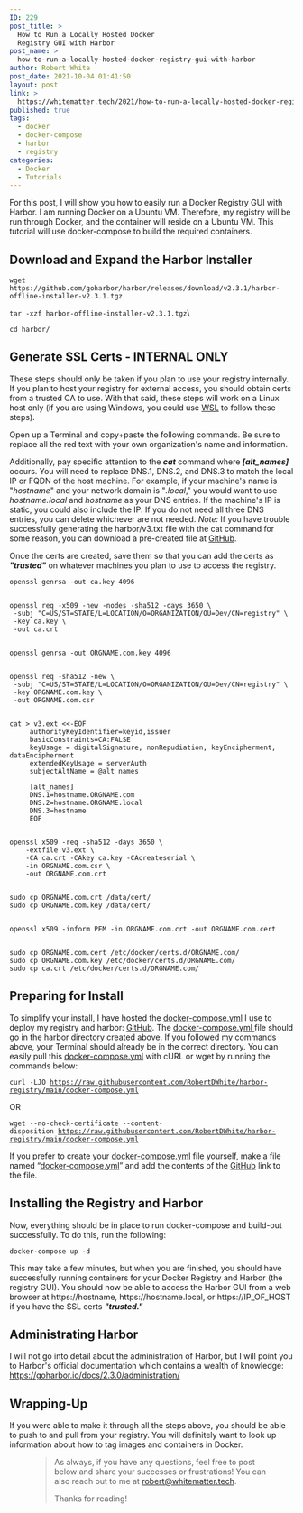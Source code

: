 ```yaml
---
ID: 229
post_title: >
  How to Run a Locally Hosted Docker
  Registry GUI with Harbor
post_name: >
  how-to-run-a-locally-hosted-docker-registry-gui-with-harbor
author: Robert White
post_date: 2021-10-04 01:41:50
layout: post
link: >
  https://whitematter.tech/2021/how-to-run-a-locally-hosted-docker-registry-gui-with-harbor/
published: true
tags:
  - docker
  - docker-compose
  - harbor
  - registry
categories:
  - Docker
  - Tutorials
---
```

<!-- wp:paragraph {"dropCap":true} -->
<p class="has-drop-cap">For this post, I will show you how to easily run a Docker Registry GUI with Harbor. I am running Docker on a Ubuntu VM. Therefore, my registry will be run through Docker, and the container will reside on a Ubuntu VM. This tutorial will use docker-compose to build the required containers. </p>
<!-- /wp:paragraph -->

<!-- wp:heading -->
<h2>Download and Expand the Harbor Installer</h2>
<!-- /wp:heading -->

<!-- wp:paragraph -->
<p><code>wget https://github.com/goharbor/harbor/releases/download/v2.3.1/harbor-offline-installer-v2.3.1.tgz</code> </p>
<!-- /wp:paragraph -->

<!-- wp:paragraph -->
<p><code>tar -xzf harbor-offline-installer-v2.3.1.tgz</code>\</p>
<!-- /wp:paragraph -->

<!-- wp:paragraph -->
<p><code>cd harbor/</code></p>
<!-- /wp:paragraph -->

<!-- wp:heading -->
<h2>Generate SSL Certs - INTERNAL ONLY</h2>
<!-- /wp:heading -->

<!-- wp:paragraph -->
<p>These steps should only be taken if you plan to use your registry internally. If you plan to host your registry for external access, you should obtain certs from a trusted CA to use. With that said, these steps will work on a Linux host only (if you are using Windows, you could use <a href="https://docs.microsoft.com/en-us/windows/wsl/install" target="_blank" rel="noreferrer noopener">WSL</a> to follow these steps). </p>
<!-- /wp:paragraph -->

<!-- wp:paragraph -->
<p>Open up a Terminal and copy+paste the following commands. Be sure to replace all the <span class="has-inline-color has-vivid-red-color">red</span> text with your own organization's name and information. </p>
<!-- /wp:paragraph -->

<!-- wp:paragraph -->
<p>Additionally, pay specific attention to the <strong><em>cat</em></strong> command where <strong><em>[alt_names]</em></strong> occurs. You will need to replace DNS.1, DNS.2, and DNS.3 to match the local IP or FQDN of the host machine. For example, if your machine's name is "<em>hostname</em>" and your network domain is "<em>.local</em>," you would want to use <em>hostname.local </em>and <em>hostname</em> as your DNS entries. If the machine's IP is static, you could also include the IP. If you do not need all three DNS entries, you can delete whichever are not needed. <em>Note: </em>If you have trouble successfully generating the harbor/v3.txt file with the cat command for some reason, you can download a pre-created file at <a href="https://github.com/RobertDWhite/harbor-registry/blob/main/v3.ext" target="_blank" rel="noreferrer noopener">GitHub</a>. </p>
<!-- /wp:paragraph -->

<!-- wp:paragraph -->
<p>Once the certs are created, save them so that you can add the certs as <strong><em>"trusted"</em></strong> on whatever machines you plan to use to access the registry. </p>
<!-- /wp:paragraph -->

<!-- wp:code -->
<pre class="wp-block-code"><code>openssl genrsa -out ca.key 4096


openssl req -x509 -new -nodes -sha512 -days 3650 \
 -subj "C=<span class="has-inline-color has-vivid-red-color">US</span>/ST=<span class="has-inline-color has-vivid-red-color">STATE</span>/L=<span class="has-inline-color has-vivid-red-color">LOCATION</span>/O=<span class="has-inline-color has-vivid-red-color">ORGANIZATION</span>/OU=Dev/CN=registry" \
 -key ca.key \
 -out ca.crt


openssl genrsa -out <span class="has-inline-color has-vivid-red-color">ORGNAME</span>.com.key 4096


openssl req -sha512 -new \
 -subj "C=<span class="has-inline-color has-vivid-red-color">US</span>/ST=<span class="has-inline-color has-vivid-red-color">STATE</span>/L=<span class="has-inline-color has-vivid-red-color">LOCATION</span>/O=<span class="has-inline-color has-vivid-red-color">ORGANIZATION</span>/OU=Dev/CN=registry" \
 -key <span class="has-inline-color has-vivid-red-color">ORGNAME</span>.com.key \
 -out <span class="has-inline-color has-vivid-red-color">ORGNAME</span>.com.csr


cat &gt; v3.ext &lt;&lt;-EOF
     authorityKeyIdentifier=keyid,issuer
     basicConstraints=CA:FALSE
     keyUsage = digitalSignature, nonRepudiation, keyEncipherment, dataEncipherment
     extendedKeyUsage = serverAuth
     subjectAltName = @alt_names

     &#91;alt_names]
     DNS.1=<span class="has-inline-color has-vivid-red-color">hostname.ORGNAME.com</span>
     DNS.2=<span class="has-inline-color has-vivid-red-color">hostname.ORGNAME.local</span>
     DNS.3=<span class="has-inline-color has-vivid-red-color">hostname</span>
     EOF


openssl x509 -req -sha512 -days 3650 \
    -extfile v3.ext \
    -CA ca.crt -CAkey ca.key -CAcreateserial \
    -in <span class="has-inline-color has-vivid-red-color">ORGNAME</span>.com.csr \
    -out <span class="has-inline-color has-vivid-red-color">ORGNAME</span>.com.crt


sudo cp <span class="has-inline-color has-vivid-red-color">ORGNAME</span>.com.crt /data/cert/
sudo cp <span class="has-inline-color has-vivid-red-color">ORGNAME</span>.com.key /data/cert/


openssl x509 -inform PEM -in <span class="has-inline-color has-vivid-red-color">ORGNAME</span>.com.crt -out <span class="has-inline-color has-vivid-red-color">ORGNAME</span>.com.cert


sudo cp <span class="has-inline-color has-vivid-red-color">ORGNAME</span>.com.cert /etc/docker/certs.d/<span class="has-inline-color has-vivid-red-color">ORGNAME</span>.com/
sudo cp <span class="has-inline-color has-vivid-red-color">ORGNAME</span>.com.key /etc/docker/certs.d/<span class="has-inline-color has-vivid-red-color">ORGNAME</span>.com/
sudo cp ca.crt /etc/docker/certs.d/<span class="has-inline-color has-vivid-red-color">ORGNAME</span>.com/
</code></pre>
<!-- /wp:code -->

<!-- wp:heading -->
<h2>Preparing for Install</h2>
<!-- /wp:heading -->

<!-- wp:paragraph -->
<p>To simplify your install, I have hosted the&nbsp;<a href="https://github.com/RobertDWhite/harbor-registry">docker-compose.yml</a>&nbsp;I use to deploy my registry and harbor:&nbsp;<a href="https://github.com/RobertDWhite/harbor-registry" target="_blank" rel="noreferrer noopener">GitHub</a>. The <a href="https://github.com/RobertDWhite/harbor-registry" target="_blank" rel="noreferrer noopener">docker-compose.yml </a>file should go in the harbor directory created above. If you followed my commands above, your Terminal should already be in the correct directory. You can easily pull this&nbsp;<a href="https://github.com/RobertDWhite/harbor-registry">docker-compose.yml</a>&nbsp;with cURL or wget by running the commands below:</p>
<!-- /wp:paragraph -->

<!-- wp:paragraph -->
<p><code>curl -LJO&nbsp;<a href="http://curl -LJO&nbsp;https://raw.githubusercontent.com/RobertDWhite/harbor-registry/main/docker-compose.yml" title="https://raw.githubusercontent.com/robertomano24/nginx-proxy-manager/main/docker-compose.yml">https://raw.githubusercontent.com/RobertDWhite/harbor-registry/main/docker-compose.yml</a></code></p>
<!-- /wp:paragraph -->

<!-- wp:paragraph -->
<p>OR</p>
<!-- /wp:paragraph -->

<!-- wp:paragraph -->
<p><code>wget --no-check-certificate --content-disposition&nbsp;<a href="https://raw.githubusercontent.com/RobertDWhite/harbor-registry/main/docker-compose.yml">https://raw.githubusercontent.com/RobertDWhite/harbor-registry/main/docker-compose.yml</a></code></p>
<!-- /wp:paragraph -->

<!-- wp:paragraph -->
<p>If you prefer to create your&nbsp;<a href="https://github.com/RobertDWhite/harbor-registry" title="https://raw.githubusercontent.com/RobertDWhite/harbor-registry/main/docker-compose.yml">docker-compose.yml</a>&nbsp;file yourself, make a file named “<a href="https://github.com/RobertDWhite/harbor-registry">docker-compose.yml</a>” and add the contents of the <a href="https://github.com/RobertDWhite/harbor-registry" target="_blank" rel="noreferrer noopener">GitHub</a> link to the file.</p>
<!-- /wp:paragraph -->

<!-- wp:heading -->
<h2>Installing the Registry and Harbor </h2>
<!-- /wp:heading -->

<!-- wp:paragraph -->
<p>Now, everything should be in place to run docker-compose and build-out successfully. To do this, run the following:</p>
<!-- /wp:paragraph -->

<!-- wp:paragraph -->
<p><code>docker-compose up -d</code></p>
<!-- /wp:paragraph -->

<!-- wp:paragraph -->
<p>This may take a few minutes, but when you are finished, you should have successfully running containers for your Docker Registry and Harbor (the registry GUI). You should now be able to access the Harbor GUI from a web browser at https://hostname, https://hostname.local, or https://IP_OF_HOST if you have the SSL certs <strong><em>"trusted."</em></strong></p>
<!-- /wp:paragraph -->

<!-- wp:heading -->
<h2>Administrating Harbor</h2>
<!-- /wp:heading -->

<!-- wp:paragraph -->
<p>I will not go into detail about the administration of Harbor, but I will point you to Harbor's official documentation which contains a wealth of knowledge: <a href="https://goharbor.io/docs/2.3.0/administration/" target="_blank" rel="noreferrer noopener">https://goharbor.io/docs/2.3.0/administration/</a></p>
<!-- /wp:paragraph -->

<!-- wp:heading -->
<h2>Wrapping-Up</h2>
<!-- /wp:heading -->

<!-- wp:paragraph -->
<p>If you were able to make it through all the steps above, you should be able to push to and pull from your registry. You will definitely want to look up information about how to tag images and containers in Docker. </p>
<!-- /wp:paragraph -->

<!-- wp:pullquote {"customMainColor":"#0693e3","className":"is-style-default"} -->
<figure class="wp-block-pullquote is-style-default" style="border-color:#0693e3"><blockquote><p>As always, if you have any questions, feel free to post below and share your successes or frustrations! You can also reach out to me at&nbsp;<a href="mailto:robert@whitematter.tech" target="_blank" rel="noreferrer noopener">robert@whitematter.tech</a>.</p><p>Thanks for reading!</p></blockquote></figure>
<!-- /wp:pullquote -->

<!-- wp:paragraph -->
<p></p>
<!-- /wp:paragraph -->